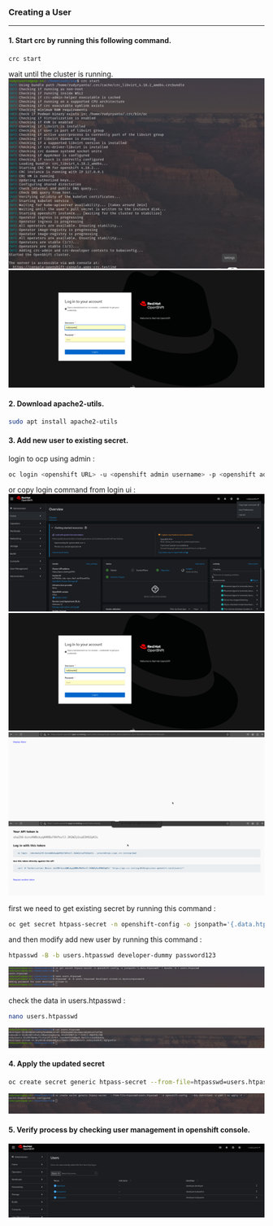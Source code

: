 ### Creating a User
------
#### 1. Start crc by running this following command.
```bash
crc start
```
wait until the cluster is running.
<img src="https://github.com/MRdyRy/ocp-edition/blob/main/1.2%20Creating%20a%20user/assets/crc%20start%20log.png" alt="start cluster running"/>
<img src="https://github.com/MRdyRy/ocp-edition/blob/main/1.2%20Creating%20a%20user/assets/login1.png" alt="start cluster running"/>
#### 2. Download apache2-utils.
```bash
sudo apt install apache2-utils
```
#### 3. Add new user to existing secret.
login to ocp using admin :
```bash
oc login <openshift URL> -u <openshift admin username> -p <openshift admin password>
```
or copy login command from login ui :
<img src="https://github.com/MRdyRy/ocp-edition/blob/main/1.2%20Creating%20a%20user/assets/login0.png" alt="login0"/>
<img src="https://github.com/MRdyRy/ocp-edition/blob/main/1.2%20Creating%20a%20user/assets/login1.png" alt="login1"/>
<img src="https://github.com/MRdyRy/ocp-edition/blob/main/1.2%20Creating%20a%20user/assets/login2.png" alt="login2"/>
<img src="https://github.com/MRdyRy/ocp-edition/blob/main/1.2%20Creating%20a%20user/assets/login3.png" alt="login3"/>

first we need to get existing secret by running this command :
```bash
oc get secret htpass-secret -n openshift-config -o jsonpath='{.data.htpasswd}' | base64 -d > users.htpasswd
```

and then modify add new user by running this command :
```bash
htpasswd -B -b users.htpasswd developer-dummy password123
```
<img src="https://github.com/MRdyRy/ocp-edition/blob/main/1.2%20Creating%20a%20user/assets/Screenshot%20from%202025-04-11%2018-19-29.png" alt="add new user"/>

check the data in users.htpasswd :
```bash
nano users.htpasswd
```
<img src="https://github.com/MRdyRy/ocp-edition/blob/main/1.2%20Creating%20a%20user/assets/Screenshot%20from%202025-04-11%2018-19-43.png" alt="data user"/>

#### 4. Apply the updated secret
```bash
oc create secret generic htpass-secret --from-file=htpasswd=users.htpasswd -n openshift-config --dry-run=client -o yaml | oc apply -f -
```
<img src="https://github.com/MRdyRy/ocp-edition/blob/main/1.2%20Creating%20a%20user/assets/Screenshot%20from%202025-04-11%2018-23-47.png" alt="apply"/>

#### 5. Verify process by checking user management in openshift console.
<img src="https://github.com/MRdyRy/ocp-edition/blob/main/1.2%20Creating%20a%20user/assets/user-management.png" alt="user-management"/>
